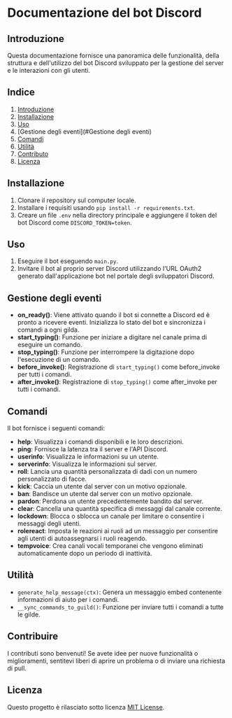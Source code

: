 # Documentazione del bot Discord
## Introduzione
Questa documentazione fornisce una panoramica delle funzionalità, della struttura e dell'utilizzo del bot Discord sviluppato per la gestione del server e le interazioni con gli utenti.

## Indice
1. [Introduzione](#introduzione)
2. [Installazione](#installazione)
3. [Uso](#uso)
4. [Gestione degli eventi](#Gestione degli eventi)
5. [Comandi](#comandi)
6. [Utilità](#utilità)
7. [Contributo](#contributo)
8. [Licenza](#licenza)

## Installazione
1. Clonare il repository sul computer locale.
2. Installare i requisiti usando `pip install -r requirements.txt`.
3. Creare un file `.env` nella directory principale e aggiungere il token del bot Discord come `DISCORD_TOKEN=token`.

## Uso
1. Eseguire il bot eseguendo `main.py`.
2. Invitare il bot al proprio server Discord utilizzando l'URL OAuth2 generato dall'applicazione bot nel portale degli sviluppatori Discord.

## Gestione degli eventi
- **on_ready()**: Viene attivato quando il bot si connette a Discord ed è pronto a ricevere eventi. Inizializza lo stato del bot e sincronizza i comandi a ogni gilda.
- **start_typing()**: Funzione per iniziare a digitare nel canale prima di eseguire un comando.
- **stop_typing()**: Funzione per interrompere la digitazione dopo l'esecuzione di un comando.
- **before_invoke()**: Registrazione di `start_typing()` come before_invoke per tutti i comandi.
- **after_invoke()**: Registrazione di `stop_typing()` come after_invoke per tutti i comandi.

## Comandi
Il bot fornisce i seguenti comandi:
- **help**: Visualizza i comandi disponibili e le loro descrizioni.
- **ping**: Fornisce la latenza tra il server e l'API Discord.
- **userinfo**: Visualizza le informazioni su un utente.
- **serverinfo**: Visualizza le informazioni sul server.
- **roll**: Lancia una quantità personalizzata di dadi con un numero personalizzato di facce.
- **kick**: Caccia un utente dal server con un motivo opzionale.
- **ban**: Bandisce un utente dal server con un motivo opzionale.
- **pardon**: Perdona un utente precedentemente bandito dal server.
- **clear**: Cancella una quantità specifica di messaggi dal canale corrente.
- **lockdown**: Blocca o sblocca un canale per limitare o consentire i messaggi degli utenti.
- **rolereact**: Imposta le reazioni ai ruoli ad un messaggio per consentire agli utenti di autoassegnarsi i ruoli reagendo.
- **tempvoice**: Crea canali vocali temporanei che vengono eliminati automaticamente dopo un periodo di inattività.

## Utilità
- `generate_help_message(ctx)`: Genera un messaggio embed contenente informazioni di aiuto per i comandi.
- `__sync_commands_to_guild()`: Funzione per inviare tutti i comandi a tutte le gilde.

## Contribuire
I contributi sono benvenuti! Se avete idee per nuove funzionalità o miglioramenti, sentitevi liberi di aprire un problema o di inviare una richiesta di pull.

## Licenza
Questo progetto è rilasciato sotto licenza [MIT License](LICENSE).
